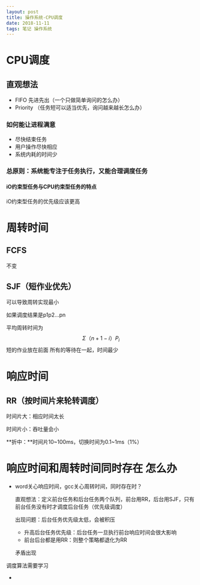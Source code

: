 ```yaml
---
layout: post
title: 操作系统-CPU调度
date: 2018-11-11
tags: 笔记 操作系统
---
```


# CPU调度

## 直观想法

- FIFO 先进先出（一个只做简单询问的怎么办）
- Priority （任务短可以适当优先，询问越来越长怎么办）

### 如何能让进程满意

- 尽快结束任务
- 用户操作尽快相应
- 系统内耗的时间少

### 总原则：系统能专注于任务执行，又能合理调度任务

#### iO约束型任务与CPU约束型任务的特点

iO约束型任务的优先级应该更高

# 周转时间

## FCFS

不变

## SJF（短作业优先）

可以导致周转实现最小

如果调度结果是p1p2...pn

平均周转时间为
$$
Σ（n+1-i）P_i
$$
短的作业放在前面 所有的等待在一起，时间最少

# 响应时间

## RR（按时间片来轮转调度）

时间片大：相应时间太长

时间片小：吞吐量会小

**折中：**时间片10~100ms，切换时间为0.1~1ms（1%）

# 响应时间和周转时间同时存在 怎么办

- word关心响应时间，gcc关心周转时间，同时存在时？

  直观想法：定义前台任务和后台任务两个队列，前台用RR，后台用SJF，只有前台任务没有时才调度后台任务（优先级调度）

  出现问题：后台任务优先级太低，会被积压

  - 升高后台任务优先级：后台任务一旦执行前台响应时间会很大影响
  - 前台后台都是用RR：则整个策略都退化为RR

  矛盾出现

调度算法需要学习

- 